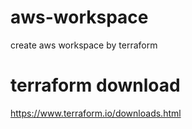 # aws-workspace
create aws workspace by terraform

# terraform download

https://www.terraform.io/downloads.html




